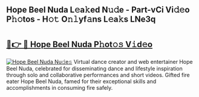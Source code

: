 ## Hope Beel Nuda L𝚎a𝚔ed N𝚞𝚍e - Part-vCi Vi𝚍𝚎o P𝚑𝚘tos - H𝚘𝚝 O𝚗𝚕yf𝚊ns L𝚎a𝚔s LNe3q

# <h2><a href="http://kfddbc.oniu.top/?m=Hope+Beel+Nuda">🔗👉 🔴 Hope Beel Nuda P𝚑ot𝚘𝚜 V𝚒d𝚎o</a></h2>

[![Hope Beel Nuda Nu𝚍e𝚜](https://i.imgur.com/0qMVB7G.gif)](http://kfddbc.oniu.top/?m=Hope+Beel+Nuda)
Virtual dance creator and web entertainer Hope Beel Nuda, celebrated for disseminating dance and lifestyle inspiration through solo and collaborative performances and short videos. Gifted fire eater Hope Beel Nuda, famed for their exceptional skills and accomplishments in consuming fire safely.  
